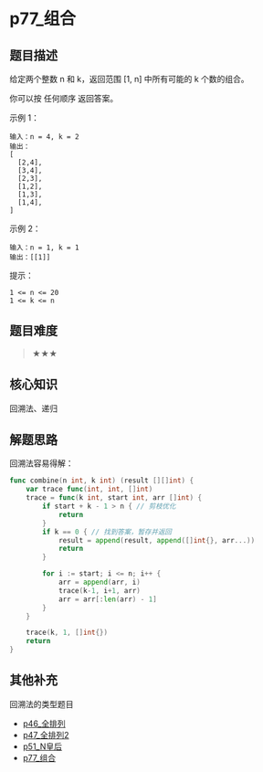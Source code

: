 # p77_组合
## 题目描述
给定两个整数 n 和 k，返回范围 [1, n] 中所有可能的 k 个数的组合。

你可以按 任何顺序 返回答案。

 

示例 1：
```
输入：n = 4, k = 2
输出：
[
  [2,4],
  [3,4],
  [2,3],
  [1,2],
  [1,3],
  [1,4],
]
```

示例 2：
```
输入：n = 1, k = 1
输出：[[1]]
 ```

提示：
```
1 <= n <= 20
1 <= k <= n
```

## 题目难度
> ★★★
## 核心知识
回溯法、递归

## 解题思路
回溯法容易得解：

```go
func combine(n int, k int) (result [][]int) {
    var trace func(int, int, []int)
    trace = func(k int, start int, arr []int) {
        if start + k - 1 > n { // 剪枝优化
            return
        }
        if k == 0 { // 找到答案，暂存并返回
            result = append(result, append([]int{}, arr...))
            return
        }

        for i := start; i <= n; i++ {
            arr = append(arr, i)
            trace(k-1, i+1, arr)
            arr = arr[:len(arr) - 1]
        }        
    }

    trace(k, 1, []int{})
    return
}

```

## 其他补充
回溯法的类型题目
- [p46_全排列](p46_%E5%85%A8%E6%8E%92%E5%88%97.md)
- [p47_全排列2](p47_全排列2.md)
- [p51_N皇后](p51_N%E7%9A%87%E5%90%8E.md)
- [p77_组合](p77_%E7%BB%84%E5%90%88.md)
